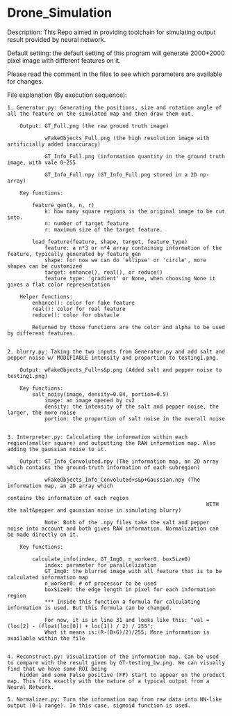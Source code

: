 # Drone_Simulation
Description: This Repo aimed in providing toolchain for simulating output result provided by neural network.

Default setting: the default setting of this program will generate 2000*2000 pixel image with different features on it.

Please read the comment in the files to see which parameters are available for changes.

File explanation (By execution sequence): 

    1. Generator.py: Generating the positions, size and rotation angle of all the feature on the simulated map and then draw them out.
    
        Output: GT_Full.png (the raw ground truth image)
        
                wFakeObjects_Full.png (the high resolution image with artificially added inaccuracy)

                GT_Info_Full.png (information quantity in the ground truth image, with vale 0~255

                GT_Info_Full.npy (GT_Info_Full.png stored in a 2D np-array)

        Key functions:

            feature_gen(k, n, r)
                k: how many square regions is the original image to be cut into.
                n: number of target feature
                r: maximum size of the target feature.

            load_feature(feature, shape, target, feature_type)
                feature: a n*3 or n*4 array containing information of the feature, typically generated by feature_gen
                shape: for now we can do 'ellipse' or 'circle', more shapes can be customized
                target: enhance(), real(), or reduce()
                feature type: 'gradient' or None, when choosing None it gives a flat color representation

        Helper functions:
            enhance(): color for fake feature
            real(): color for real feature
            reduce(): color for obstacle

            Returned by those functions are the color and alpha to be used by different features.

                
    2. blurry.py: Taking the two inputs from Generator.py and add salt and pepper noise w/ MODIFIABLE intensity and proportion to testing1.png.
    
        Output: wFakeObjects_Full+s&p.png (Added salt and pepper noise to testing1.png)

        Key functions:
            salt_noisy(image, density=0.04, portion=0.5)
                image: an image opened by cv2
                density: the intensity of the salt and pepper noise, the larger, the more noise
                portion: the proportion of salt noise in the overall noise

    
    3. Interpreter.py: Calculating the information within each region(smaller square) and outputting the RAW information map. Also adding the gaussian noise to it.
    
        Output: GT_Info_Convoluted.npy (The information map, an 2D array which contains the ground-truth information of each subregion)
                
                wFakeObjects_Info_Convoluted+s&p+Gaussian.npy (The information map, an 2D array which
                                                                    contains the information of each region
                                                                    WITH the salt&pepper and gaussian noise in simulating blurry)
                
                Note: Both of the .npy files take the salt and pepper noise into account and both gives RAW information. Normalization can be made directly on it.

        Key functions:

            calculate_info(index, GT_Img0, n_worker0, boxSize0)
                index: parameter for parallelization
                GT_Img0: the blurred image with all feature that is to be calculated information map
                n_worker0: # of processor to be used
                boxSize0: the edge length in pixel for each information region
                *** Inside this function a formula for calculating information is used. But this formula can be changed.

                For now, it is in line 31 and looks like this: "val = (loc[2] - (float(loc[0]) + loc[1]) / 2) / 255";
                What it means is:(R-(B+G)/2)/255; More information is available within the file

     
    4. Reconstruct.py: Visualization of the information map. Can be used to compare with the result given by GT-testing_bw.png. We can visually find that we have some ROI being
        hidden and some False positive (FP) start to appear on the product map. This fits exactly with the nature of a typical output from a Neural Network.
     
    5. Normalizer.py: Turn the information map from raw data into NN-like output (0-1 range). In this case, sigmoid function is used.
